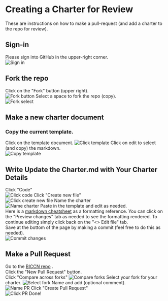 # Creating a Charter for Review  
These are instructions on how to make a pull-request (and add a charter to the repo for review).  

## Sign-in  
Please sign into GitHub in the upper-right corner.  
![Sign in](https://github.com/BICCN/BICCN-Infrastructure-Draft/blob/master/pictures/signin.png)

## Fork the repo
Click on the "Fork" button (upper right).  
![Fork button](https://github.com/BICCN/BICCN-Infrastructure-Draft/blob/master/pictures/fork-click.png)
Select a space to fork the repo (copy).  
![Fork select](https://github.com/BICCN/BICCN-Infrastructure-Draft/blob/master/pictures/fork-select.png)

## Make a new charter document  
### Copy the current template.  
Click on the template document.
![Click template](https://github.com/BICCN/BICCN-Infrastructure-Draft/blob/master/pictures/click-template.png)
Click on edit to select (and copy) the markdown.  
![Copy template](https://github.com/BICCN/BICCN-Infrastructure-Draft/blob/master/pictures/copy-template.png)

## Write Update the Charter.md with Your Charter Details  
Click "Code"  
![Click code](https://github.com/BICCN/BICCN-Infrastructure-Draft/blob/master/pictures/click-code.png)
Click "Create new file"  
![Click create new file](https://github.com/BICCN/BICCN-Infrastructure-Draft/blob/master/pictures/click-create-new-file.png)
Name the charter  
![Name charter](https://github.com/BICCN/BICCN-Infrastructure-Draft/blob/master/pictures/name-new-charter.png)
Paste in the template and edit as needed.  
Here is a [markdown cheatsheet](https://guides.github.com/pdfs/markdown-cheatsheet-online.pdf) as a formatting reference. You can click on the "Preview changes" tab as needed to see the formatting rendered. To continue editing simply click back on the "<> Edit file" tab.  
Save at the bottom of the page by making a commit (feel free to do this as needed).  
![Commit changes](https://github.com/BICCN/BICCN-Infrastructure-Draft/blob/master/pictures/commit-changes-charter.png)

## Make a Pull Request  
Go to the [BICCN repo](https://github.com/BICCN/BICCN-Infrastructure-Draft) .  
Click the "New Pull Request" button.  
Click "Compare across forks"
![Compare forks](https://github.com/BICCN/BICCN-Infrastructure-Draft/blob/master/pictures/click-compare-forks.png)
Select your fork for your charter. 
![Select fork](https://github.com/BICCN/BICCN-Infrastructure-Draft/blob/master/pictures/select-fork.png)
Name and add (optional comment).  
![Name PR](https://github.com/BICCN/BICCN-Infrastructure-Draft/blob/master/pictures/name-pr.png)
Click "Create Pull Request"  
![Click PR](https://github.com/BICCN/BICCN-Infrastructure-Draft/blob/master/pictures/click-pr.png)
Done!  
